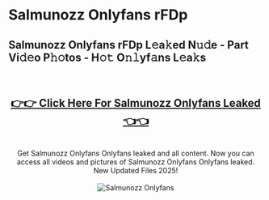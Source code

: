# Salmunozz Onlyfans rFDp

<h2>Salmunozz Onlyfans rFDp  L𝚎a𝚔ed N𝚞𝚍e - Part Vi𝚍𝚎o P𝚑𝚘tos - H𝚘𝚝 O𝚗𝚕yf𝚊ns L𝚎a𝚔s</h2>
<br>
<div align="center">
<h2><a href="https://213.232.235.80/live/video.php?q=salmunozz-onlyfans" rel="nofollow">👉👉 Click Here For Salmunozz Onlyfans Leaked 👈👈</a></h2>

<br>
Get Salmunozz Onlyfans Onlyfans leaked and all content. Now you can access all videos and pictures of Salmunozz Onlyfans Onlyfans leaked. New Updated Files 2025!
<br>
<br>
<a href="https://213.232.235.80/live/video.php?q=salmunozz-onlyfans" rel="nofollow" data-target="animated-image.originalLink"><img src="https://i.imgur.com/dJHk4Zq.gif" alt="Salmunozz Onlyfans" style="max-width: 100%; display: inline-block;" data-target="animated-image.originalImage"></a>
</div>
<br>